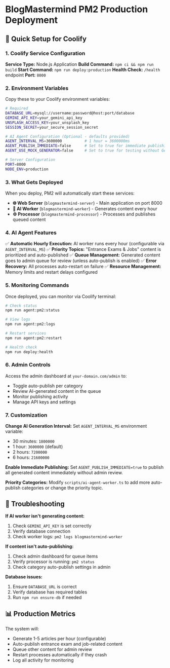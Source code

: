 # BlogMastermind PM2 Production Deployment

## 🚀 Quick Setup for Coolify

### 1. Coolify Service Configuration

**Service Type:** Node.js Application
**Build Command:** `npm ci && npm run build`
**Start Command:** `npm run deploy:production`
**Health Check:** `/health` endpoint
**Port:** `8000`

### 2. Environment Variables

Copy these to your Coolify environment variables:

```bash
# Required
DATABASE_URL=mysql://username:password@host:port/database
GEMINI_API_KEY=your_gemini_api_key
UNSPLASH_ACCESS_KEY=your_unsplash_key
SESSION_SECRET=your_secure_session_secret

# AI Agent Configuration (Optional - defaults provided)
AGENT_INTERVAL_MS=3600000          # 1 hour = 3600000ms
AGENT_PUBLISH_IMMEDIATE=false      # Set to true for immediate publishing
AGENT_USE_MOCK_GENERATOR=false     # Set to true for testing without Gemini

# Server Configuration
PORT=8000
NODE_ENV=production
```

### 3. What Gets Deployed

When you deploy, PM2 will automatically start these services:

- **🌐 Web Server** (`blogmastermind-server`) - Main application on port 8000
- **🤖 AI Worker** (`blogmastermind-worker`) - Generates content every hour
- **⚙️ Processor** (`blogmastermind-processor`) - Processes and publishes queued content

### 4. AI Agent Features

✅ **Automatic Hourly Execution:** AI worker runs every hour (configurable via `AGENT_INTERVAL_MS`)
✅ **Priority Topics:** "Entrance Exams & Jobs" content is prioritized and auto-published
✅ **Queue Management:** Generated content goes to admin queue for review (unless auto-publish is enabled)
✅ **Error Recovery:** All processes auto-restart on failure
✅ **Resource Management:** Memory limits and restart delays configured

### 5. Monitoring Commands

Once deployed, you can monitor via Coolify terminal:

```bash
# Check status
npm run agent:pm2:status

# View logs
npm run agent:pm2:logs

# Restart services
npm run agent:pm2:restart

# Health check
npm run deploy:health
```

### 6. Admin Controls

Access the admin dashboard at `your-domain.com/admin` to:
- Toggle auto-publish per category
- Review AI-generated content in the queue
- Monitor publishing activity
- Manage API keys and settings

### 7. Customization

**Change AI Generation Interval:**
Set `AGENT_INTERVAL_MS` environment variable:
- 30 minutes: `1800000`
- 1 hour: `3600000` (default)
- 2 hours: `7200000`
- 6 hours: `21600000`

**Enable Immediate Publishing:**
Set `AGENT_PUBLISH_IMMEDIATE=true` to publish all generated content immediately without admin review.

**Priority Categories:**
Modify `scripts/ai-agent-worker.ts` to add more auto-publish categories or change the priority topic.

## 🔧 Troubleshooting

**If AI worker isn't generating content:**
1. Check `GEMINI_API_KEY` is set correctly
2. Verify database connection
3. Check worker logs: `pm2 logs blogmastermind-worker`

**If content isn't auto-publishing:**
1. Check admin dashboard for queue items
2. Verify processor is running: `pm2 status`
3. Check category auto-publish settings in admin

**Database issues:**
1. Ensure `DATABASE_URL` is correct
2. Verify database has required tables
3. Run `npm run ensure-db` if needed

## 📊 Production Metrics

The system will:
- Generate 1-5 articles per hour (configurable)
- Auto-publish entrance exam and job-related content
- Queue other content for admin review
- Restart processes automatically if they crash
- Log all activity for monitoring